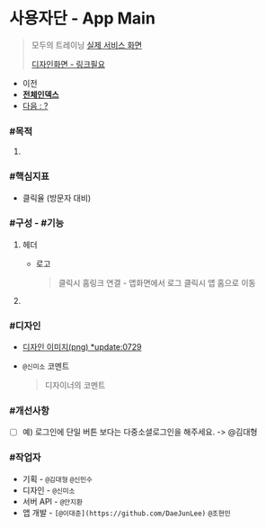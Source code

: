 # 사용자단 - App Main

> 모두의 트레이닝 [실제 서비스 화면](www.modooclass.net)
>
> [디자인화면 - 링크필요]() 



- 이전      
- [**전체인덱스**](./README.md)     
- [다음 : ?]()



### **#목적**

1. 



### #핵심지표

- 클릭율 (방문자 대비)



### **#구성 - #기능**

1. 헤더 

   - 로고

     > 클릭시 홈링크 연결 - 앱화면에서 로그 클릭시 앱 홈으로 이동

2. 





### **#디자인**

- [디자인 이미지(png) *update:0729](https://drive.google.com/open?id=1N2eaHlCSkL-ypSoj5mDWc_bMHmjXXDIB)

- `@신미소`  코멘트

  > 디자이너의 코멘트



### #개선사항

- [ ] 예) 로그인에 단일 버튼 보다는 다중소셜로그인을 해주세요. -> @김대형



### **#작업자**

- 기획 - `@김대형` `@신민수`
- 디자인 - `@신미소`
- 서버 API - `@안지환`
- 앱 개발 -  `[@이대준](https://github.com/DaeJunLee)` `@조현민`



  
